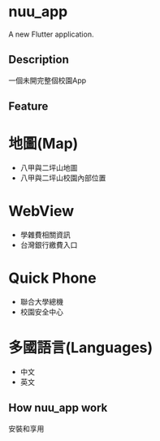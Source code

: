 # nuu_app

A new Flutter application.

## Description
一個未開完整個校園App
## Feature
# 地圖(Map)  
  - 八甲與二坪山地圖  
  - 八甲與二坪山校園內部位置  
# WebView  
  - 學雜費相關資訊  
  - 台灣銀行繳費入口  
# Quick Phone  
  - 聯合大學總機  
  - 校園安全中心  
# 多國語言(Languages)  
  - 中文  
  - 英文  
## How nuu_app work
安裝和享用
